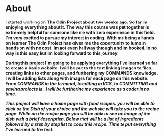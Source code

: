 <!DOCTYPE html>
<html lang="en">
	<head>
    		<meta charset="UTF-8">
		<title>Odin Project</title>
	</head>

<body>
    			<h1>About</h1>
                <p>I started working on <strong>The Odin Project<strong> about two weeks ago. So far im enjoying everything about it. The way this course was put together is extremely helpful for someone like me with zero experience in this field. I'm very excited to pursue my interest in coding. With me being a hands on learner <strong>The Odin Project<strong> has given me the opportunity to jump in hands on with no cost. Im not even halfway through and im hooked. In no way is this 
                easy but im looking forward to this journey.</p><p>During this project I'm going to be applying everything I've learned so far to create a basic website. I will be put to the test linking images to files, creating links to other pages, and furthering my <strong>COMMANDS<strong> knowledge. I will be adding lists along with images for each page on this website. From <em>COMMANDS<em> in the terminal, to editing in <em>VCS<em>, to <em>COMMITTING<em> and saving projects in <github>. I will be furthering my experience as a coder in no time.</p><p>This project will have a home page with food recipes. you will be able to click on the <en>Dish<en> of your choice and the website will take you to the recipe page. While on the recipe page you will be able to see an image of the dish with a brief description. Below that will be a list of ingredients followed by a step by step list to cook this recipe. Time to put everything I've learned to the test.</p>

</body>
</html>